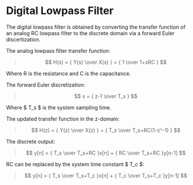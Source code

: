 # Digital Lowpass Filter
The digital lowpass filter is obtained by converting the transfer function of an analog RC lowpass filter to the discrete domain via a forward Euler discertization.

The analog lowpass filter transfer function:
> $$ H(s) = { Y(s) \over X(s) } = { 1 \over 1+sRC } $$

Where R is the resistance and C is the capacitance.

The forward Euler discretization:
> $$ s = { z-1 \over T_s } $$

Where $ T_s $ is the system sampling time.

The updated transfer function in the z-domain:
> $$ H(z) = { Y(z) \over X(z) } = { T_s \over T_s+RC(1-z^-1) } $$

The discrete output:
> $$ y[n] = { T_s \over T_s+RC }x[n] + { RC \over T_s+RC }y[n-1] $$

RC can be replaced by the system time constant $ T_c $:
> $$ y[n] = { T_s \over T_s+T_c }x[n] + { T_c \over T_s+T_c }y[n-1] $$
